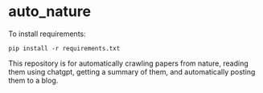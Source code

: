 # auto_nature

To install requirements:

```setup
pip install -r requirements.txt
```

This repository is for automatically crawling papers from nature, reading them using chatgpt, getting a summary of them, and automatically posting them to a blog. 
